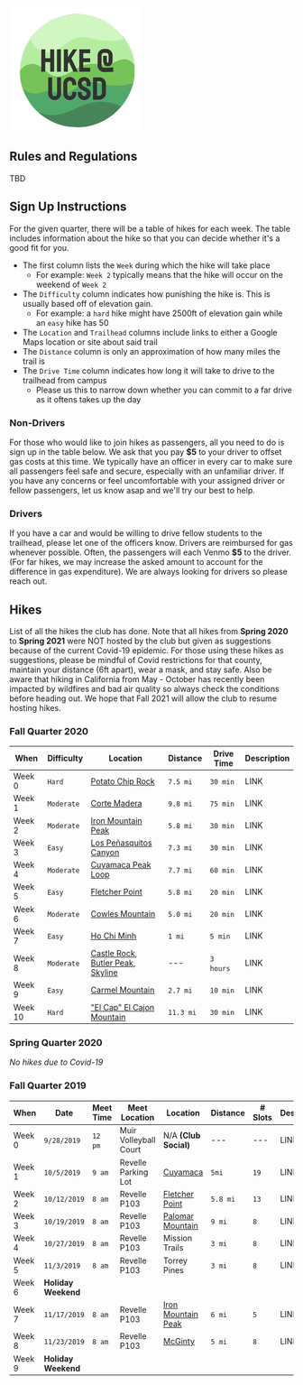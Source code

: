 ![logo](favicon.ico)

## Rules and Regulations
TBD

## Sign Up Instructions
For the given quarter, there will be a table of hikes for each week. The table includes information about the hike
so that you can decide whether it's a good fit for you. 
- The first column lists the `Week` during which the hike will take place
  - For example: `Week 2` typically means that the hike will occur on the weekend of `Week 2`
- The `Difficulty` column indicates how punishing the hike is. This is usually based off of elevation gain.
  - For example: a `hard` hike might have 2500ft of elevation gain while an `easy` hike has 50
- The `Location` and `Trailhead` columns include links to either a Google Maps location or site about said trail
- The `Distance` column is only an approximation of how many miles the trail is
- The `Drive Time` column indicates how long it will take to drive to the trailhead from campus
  - Please us this to narrow down whether you can commit to a far drive as it oftens takes up the day
 
### Non-Drivers
For those who would like to join hikes as passengers, all you need to do is sign up in the table below. We ask that you
pay **$5** to your driver to offset gas costs at this time. We typically have an officer in every car to make sure
all passengers feel safe and secure, especially with an unfamiliar driver. If you have any concerns or feel uncomfortable
with your assigned driver or fellow passengers, let us know asap and we'll try our best to help.

### Drivers
If you have a car and would be willing to drive fellow students to the trailhead, please let one of the officers know.
Drivers are reimbursed for gas whenever possible. Often, the passengers will each Venmo **$5** to the driver. (For far hikes,
we may increase the asked amount to account for the difference in gas expenditure). We are always looking for drivers
so please reach out.

## Hikes
List of all the hikes the club has done. Note that all hikes from **Spring 2020** to **Spring 2021** were NOT hosted by the 
club but given as suggestions because of the current Covid-19 epidemic. For those using these hikes as suggestions, 
please be mindful of Covid restrictions for that county, maintain your distance (6ft apart), wear a mask, and stay safe.
Also be aware that hiking in California from May - October has recently been impacted by wildfires and bad air quality so
always check the conditions before heading out. We hope that Fall 2021 will allow the club to resume hosting hikes.

### Fall Quarter 2020
| When       | Difficulty | Location                                                                                                  | Distance  | Drive Time | Description |
| ---------- | ---------- | --------------------------------------------------------------------------------------------------------- | --------- | ---------- | ----------- |
| Week 0     | `Hard`     | [Potato Chip Rock](https://hikingguy.com/hiking-trails/hiking-san-diego/potato-chip-rock-hike-san-diego/) | `7.5 mi`  | `30 min`   | LINK |
| Week 1     | `Moderate` | [Corte Madera](http://www.ihikesandiego.com/corte-madera-mountain/)                                       | `9.8 mi`  | `75 min`   | LINK |
| Week 2     | `Moderate` | [Iron Mountain Peak](https://www.ihikesandiego.com/iron-mountain-hike/)                                   | `5.8 mi`  | `30 min`   | LINK |
| Week 3     | `Easy`     | [Los Peñasquitos Canyon](https://www.alltrails.com/trail/us/california/los-penasquitos-canyon-trail)      | `7.3 mi`  | `30 min`   | LINK |
| Week 4     | `Moderate` | [Cuyamaca Peak Loop](https://www.alltrails.com/trail/us/california/cuyamaca-peak-via-azalea-glen-loop)    | `7.7 mi`  | `60 min`   | LINK |
| Week 5     | `Easy`     | [Fletcher Point](https://www.alltrails.com/trail/us/california/fletcher-point)                            | `5.8 mi`  | `20 min`   | LINK |
| Week 6     | `Moderate` | [Cowles Mountain](https://hikingguy.com/hiking-trails/hiking-san-diego/cowles-mountain-hike/)             | `5.0 mi`  | `20 min`   | LINK |
| Week 7     | `Easy`     | [Ho Chi Minh](https://hiddensandiego.net/things-to-do/places/ho-chi-minh-trail)                           | `1 mi`    | `5 min`    | LINK |
| Week 8     | `Moderate` | [Castle Rock](https://www.alltrails.com/trail/us/california/castle-rock-trail), [Butler Peak](https://www.alltrails.com/trail/us/california/butler-peak-trail), [Skyline](https://www.alltrails.com/trail/us/california/skyline-divide-trail)      | ---       | `3 hours`  | LINK |
| Week 9     | `Easy`     | [Carmel Mountain](https://www.alltrails.com/trail/us/california/carmel-mountain-preserve-loop)            | `2.7 mi`  | `10 min`   | LINK |
| Week 10    | `Hard`     | ["El Cap" El Cajon Mountain](http://hikingsdcounty.com/el-cajon-mountain-el-cap/)                         | `11.3 mi` | `30 min`   | LINK |

### Spring Quarter 2020
*No hikes due to Covid-19*

### Fall Quarter 2019
| When       | Date         | Meet Time    | Meet Location         | Location                          | Distance  | # Slots | Description |
| ---------- | ------------ | ------------ | --------------------- | --------------------------------- | --------- | ---------- | ----------- |
| Week 0     | `9/28/2019`  | `12 pm`      | Muir Volleyball Court | N/A **(Club Social)**             | ---       | ---        | LINK        |
| Week 1     | `10/5/2019`  | `9 am`       | Revelle Parking Lot   | [Cuyamaca](https://hikingguy.com/hiking-trails/hiking-san-diego/hiking-stonewall-peak-trail/) | `5mi`   | `19` | LINK        |
| Week 2     | `10/12/2019` | `8 am`       | Revelle P103          | [Fletcher Point](https://www.alltrails.com/trail/us/california/fletcher-point) | `5.8 mi` | `13` | LINK        |
| Week 3     | `10/19/2019` | `8 am`       | Revelle P103          | [Palomar Mountain](https://modernhiker.com/hike/hiking-palomar-mountain-state-park/) | `9 mi` | `8` | LINK        |
| Week 4     | `10/27/2019` | `8 am`       | Revelle P103          | Mission Trails | `3 mi` | `8` | LINK        |
| Week 5     | `11/3/2019`  | `8 am`       | Revelle P103          | Torrey Pines   | `3 mi` | `8` | LINK        |
| Week 6     | **Holiday Weekend** | | | | | |
| Week 7     | `11/17/2019` | `8 am`       | Revelle P103          | [Iron Mountain Peak](https://www.hikingproject.com/trail/7022637/iron-mountain-peak-trail-10) | `6 mi` | `5` | LINK        |
| Week 8     | `11/23/2019` | `8 am`       | Revelle P103          | [McGinty](https://www.alltrails.com/trail/us/california/mcginty-mountain-trail) | `5 mi` | `8` | LINK        |
| Week 9     | **Holiday Weekend** | | | | | |
